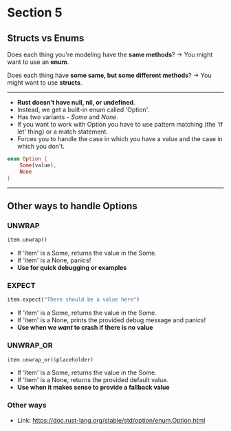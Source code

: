 # Section 5

## Structs vs Enums

Does each thing you're modeling have the **same methods**? -> You might want to use an **enum**.

Does each thing have **some same, but some different methods**? -> You might want to use **structs**.

---

- **Rust doesn't have null, nil, or undefined**.
- Instead, we get a built-in enum called 'Option'.
- Has two variants - _Some_ and _None_.
- If you want to work with Option you have to use pattern matching (the 'if let' thing) or a match statement.
- Forces you to handle the case in which you have a value and the case in which you don't.

```Rust
enum Option {
    Some(value),
    None
}
```

---

## Other ways to handle Options

### UNWRAP

```Rust
item.unwrap()
```

- If 'item' is a Some, returns the value in the Some.
- If 'item' is a None, panics!
- **Use for quick debugging or examples**

### EXPECT

```Rust
item.expect("There should be a value here")
```

- If 'item' is a Some, returns the value in the Some.
- If 'item' is a None, prints the provided debug message and panics!
- **Use when we _want_ to crash if there is no value**

### UNWRAP_OR

```Rust
item.unwrap_or(&placeholder)
```

- If 'item' is a Some, returns the value in the Some.
- If 'item' is a None, returns the provided default value.
- **Use when it makes sense to provide a fallback value**

### Other ways

- Link: https://doc.rust-lang.org/stable/std/option/enum.Option.html
